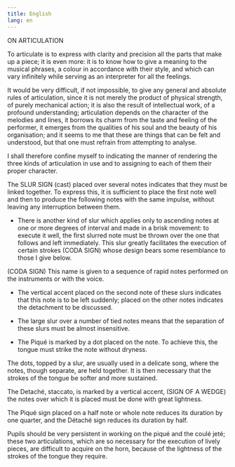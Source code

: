 ```yaml
---
title: English
lang: en
---
```


ON ARTICULATION

To articulate is to express with clarity and precision all the parts that make up a piece; it is even more: it is to know how to give a meaning to the musical phrases, a colour in accordance with their style, and which can vary infinitely while serving as an interpreter for all the feelings.

It would be very difficult, if not impossible, to give any general and absolute rules of articulation, since it is not merely the product of physical strength, of purely mechanical action; it is also the result of intellectual work, of a profound understanding; articulation depends on the character of the melodies and lines, it borrows its charm from the taste and feeling of the performer, it emerges from the qualities of his soul and the beauty of his organisation; and it seems to me that these are things that can be felt and understood, but that one must refrain from attempting to analyse.

I shall therefore confine myself to indicating the manner of rendering the three kinds of articulation in use and to assigning to each of them their proper character.

The SLUR SIGN (cast) placed over several notes indicates that they must be linked together. To express this, it is sufficient to place the first note well and then to produce the following notes with the same impulse, without leaving any interruption between them.

* There is another kind of slur which applies only to ascending notes at one or more degrees of interval and made in a brisk movement: to execute it well, the first slurred note must be thrown over the one that follows and left immediately. This slur greatly facilitates the execution of certain strokes (CODA SIGN) whose design bears some resemblance to those I give below.

(CODA SIGN) This name is given to a sequence of rapid notes performed on the instruments or with the voice.

* The vertical accent placed on the second note of these slurs indicates that this note is to be left suddenly; placed on the other notes indicates the detachment to be discussed.

* The large slur over a number of tied notes means that the separation of these slurs must be almost insensitive.

* The Piqué is marked by a dot placed on the note. To achieve this, the tongue must strike the note without dryness.

The dots, topped by a slur, are usually used in a delicate song, where the notes, though separate, are held together. It is then necessary that the strokes of the tongue be softer and more sustained.

The Detaché, staccato, is marked by a vertical accent, (SIGN OF A WEDGE) the notes over which it is placed must be done with great lightness.

The Piqué sign placed on a half note or whole note reduces its duration by one quarter, and the Détaché sign reduces its duration by half.

Pupils should be very persistent in working on the piqué and the coulé jeté; these two articulations, which are so necessary for the execution of lively pieces, are difficult to acquire on the horn, because of the lightness of the strokes of the tongue they require.
